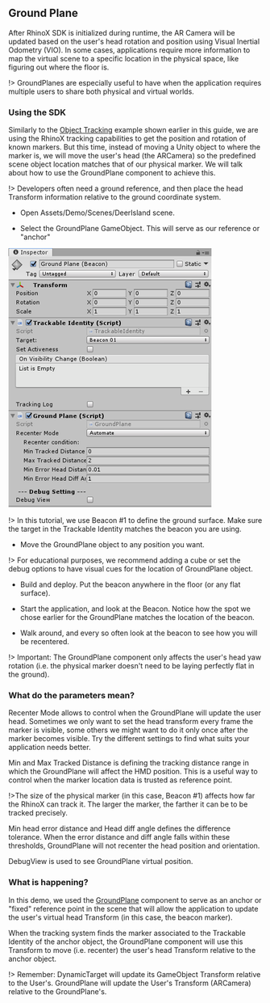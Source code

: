 ## Ground Plane

After RhinoX SDK is initialized during runtime, the AR Camera will be updated based on the user's head rotation and position using Visual Inertial Odometry (VIO). In some cases, applications require more information to map the virtual scene to a specific location in the physical space, like figuring out where the floor is.

!> GroundPlanes are especially useful to have when the application requires multiple users to share both physical and virtual worlds.

### Using the SDK
Similarly to the [Object Tracking](en/ObjectTracking.md) example shown earlier in this guide, we are using the RhinoX tracking capabilities to get the position and rotation of known markers. But this time, instead of moving a Unity object to where the marker is, we will move the user's head (the ARCamera) so the predefined scene object location matches that of our physical marker. We will talk about how to use the GroundPlane component to achieve this.

!> Developers often need a ground reference, and then place the head Transform information relative to the ground coordinate system.

- Open Assets/Demo/Scenes/DeerIsland scene.

- Select the GroundPlane GameObject. This will serve as our reference or "anchor"

<!-- ![Logo](https://raw.githubusercontent.com/yinyuanqings/AIOSDK/gh-pages/img/GroundPlane-Inspector.png ':size=450X400') -->
![Logo](images/groundPlane.PNG)

!> In this tutorial, we use Beacon #1 to define the ground surface. Make sure the target in the Trackable Identity matches the beacon you are using.

- Move the GroundPlane object to any position you want.

!> For educational purposes, we recommend adding a cube or set the debug options to have visual cues for the location of GroundPlane object.

- Build and deploy. Put the beacon anywhere in the floor (or any flat surface).

- Start the application, and look at the Beacon. Notice how the spot we chose earlier for the GroundPlane matches the location of the beacon.

- Walk around, and every so often look at the beacon to see how you will be recentered.

!> Important: The GroundPlane component only affects the user's head yaw rotation (i.e. the physical marker doesn't need to be laying perfectly flat in the ground).

### What do the parameters mean?

Recenter Mode allows to control when the GroundPlane will update the user head. Sometimes we only want to set the head transform every frame the marker is visible, some others we might want to do it only once after the marker becomes visible. Try the different settings to find what suits your application needs better.  

Min and Max Tracked Distance is defining the tracking distance range in which the GroundPlane will affect the HMD position. This is a useful way to control when the marker location data is trusted as reference point.

!>The size of the physical marker (in this case, Beacon #1) affects how far the RhinoX can track it. The larger the marker, the farther it can be to be tracked precisely.

Min head error distance and Head diff angle defines the difference tolerance. When the error distance and diff angle falls within these thresholds, GroundPlane will not recenter the head position and orientation.

DebugView is used to see GroundPlane virtual position.

### What is happening?
In this demo, we used the [GroundPlane](en/ScriptingReference/ObjectTracking.md) component to serve as an anchor or "fixed" reference point in the scene that will allow the application to update the user's virtual head Transform (in this case, the beacon marker).

When the tracking system finds the marker associated to the Trackable Identity of the anchor object, the GroundPlane component will use this Transform to move (i.e. recenter) the user's head Transform relative to the anchor object.

!> Remember: DynamicTarget will update its GameObject Transform relative to the User's. GroundPlane will update the User's Transform (ARCamera) relative to the GroundPlane's.
